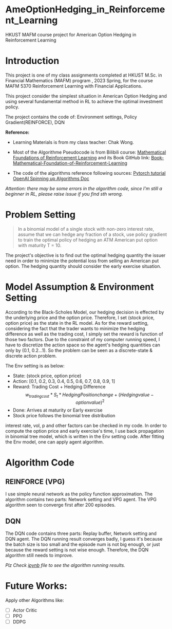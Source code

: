 # AmeOptionHedging_in_Reinforcement_Learning
HKUST MAFM course project for American Option Hedging in Reinforcement Learning


# Introduction
This project is one of my class assignments completed at HKUST M.Sc. in 
Financial Mathematics (MAFM) program , 2023 Spring, for the course MAFM 5370 
Reinforcement Learning with Financial Applications.
  
This project consider the simplest situation in American Option Hedging and 
using several fundamental method in RL to achieve the optimal investment policy. 
  
The project contains the code of: Environment settings, Policy Gradient(REINFORCE), DQN

**Reference:**

- Learning Materials is from my class teacher: Chak Wong.  
- Most of the Algorithme Pseudocode is from Bilibili course: 
[Mathematical Foundations of Reinforcement Learning](https://www.bilibili.com/video/BV1KY4y1N7H8/?spm_id_from=333.788&vd_source=c6859ec5158d515b50f001aba53cc8f9)
and its Book GitHub link: 
[Book-Mathematical-Foundation-of-Reinforcement-Learning](https://github.com/MathFoundationRL/Book-Mathmatical-Foundation-of-Reinforcement-Learning)

- The code of the algorithms reference following sources:
[Pytorch tutorial](https://pytorch.org/tutorials/intermediate/reinforcement_q_learning.html)
[OpenAI Spinning up Algorithms Doc](https://spinningup.openai.com/en/latest/algorithms/vpg.html)

_Attention: there may be some errors in the algorithm code, since I'm still a beginner
in RL, please raise issue if you find sth wrong._

# Problem Setting
> In a binomial model of a single stock with non-zero interest rate, assume that we can hedge any fraction of a stock,
> use policy gradient to train the optimal policy of hedging an ATM American put option with maturity T = 10.

The project's objective is to find out the optimal hedging quantity the issuer need in order to minimize the potential loss
from selling an American put option. The hedging quantity should consider the early exercise situation.

# Model Assumption & Environment Setting
According to the Black-Scholes Model, our hedging decision is effected by the underlying price and 
the option price. Therefore, I set (stock price, option price) as the state in the RL model. As for the reward
setting, considering the fact that the trader wants to minimize the hedging difference as well as the trading cost, 
I simply set the reward is function of those two factors. Due to the constraint of my computer running speed, 
I have to discretize the action space so the agent's hedging quantities can only by (0.1, 0.2...1). So 
the problem can be seen as a discrete-state & discrete action problem.

The Env setting is as below:
- State: (stock price, option price)
- Action: [0.1, 0.2, 0.3, 0.4, 0.5, 0.6, 0.7, 0.8, 0.9, 1]
- Reward: Trading Cost + Hedging Difference  
  $$ w_{trading cost} * S_t * Hedging Position change + (Hedging value - option value)^2 $$
- Done: Arrives at maturity or Early exercise
- Stock price follows the binomial tree distribution

interest rate, vol, p and other factors can be checked in my code.
In order to compute the option price and early exercise's time, I use back propagation in binomial tree 
model, which is written in the Env setting code. After fitting the Env model, one can apply agent algorithm.

# Algorithm Code

## REINFORCE (VPG)
I use simple neural network as the policy function approximation. The algorithm contains two parts: 
Network setting and VPG agent.
The VPG algorithm seen to converge first after 200 episodes.

## DQN
The DQN code contains three parts: Replay buffer, Network setting and DQN agent.
The DQN running result converges badly, I guess it's because the batch size is too small and 
the episode num is not big enough, or just because the reward setting is not wise enough. Therefore, the
 DQN algorithm still needs to improve.

*Plz Check [ipynb](test0507.ipynb) file to see the algorithm running results.*

# Future Works:
Apply other Algorithms like:
- [ ] Actor Critic
- [ ] PPO
- [ ] DDPG